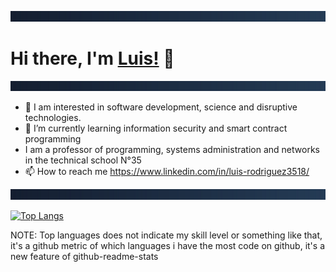 ![10](https://raw.githubusercontent.com/Luis3518/Luis3518/main/media/royal.png)

# Hi there, I'm [Luis!](https://www.linkedin.com/in/luis-rodriguez3518/) 👋

![10](https://raw.githubusercontent.com/Luis3518/Luis3518/main/media/royal.png)

- 👀 I am interested in software development, science and disruptive technologies.
- 🌱 I’m currently learning information security and smart contract programming
- I am a professor of programming, systems administration and networks in the technical school N°35
- 📫 How to reach me https://www.linkedin.com/in/luis-rodriguez3518/

![10](https://raw.githubusercontent.com/Luis3518/Luis3518/main/media/royal.png)
<!---
Luis3518/Luis3518 is a ✨ special ✨ repository because its `README.md` (this file) appears on your GitHub profile.
You can click the Preview link to take a look at your changes.
--->

  [![Top Langs](https://github-readme-stats.vercel.app/api/top-langs/?username=Luis3518)]([https://github.com/anuraghazra/github-readme-stats](https://www.linkedin.com/in/luis-rodriguez3518/))



NOTE: Top languages does not indicate my skill level or something like that, it's a github metric of which languages i have the most code on github, it's a new feature of github-readme-stats
